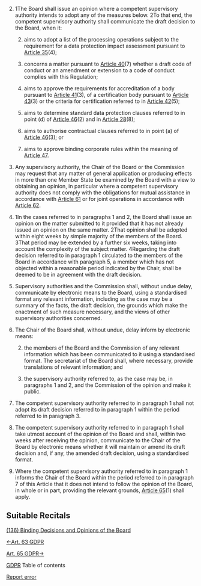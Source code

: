 


2. 1The Board shall issue an opinion where a competent supervisory authority intends to adopt any of the measures below. 2To that end, the competent supervisory authority shall communicate the draft decision to the Board, when it:

	
	2. aims to adopt a list of the processing operations subject to the requirement for a data protection impact assessment pursuant to [Article 35](https://gdpr-info.eu/art-35-gdpr/)(4);
	
	4. concerns a matter pursuant to [Article 40](https://gdpr-info.eu/art-40-gdpr/)(7) whether a draft code of conduct or an amendment or extension to a code of conduct complies with this Regulation;
	
	6. aims to approve the requirements for accreditation of a body pursuant to [Article 41](https://gdpr-info.eu/art-41-gdpr/)(3), of a certification body pursuant to [Article 43](https://gdpr-info.eu/art-43-gdpr/)(3) or the criteria for certification referred to in [Article 42](https://gdpr-info.eu/art-42-gdpr/)(5);
	
	8. aims to determine standard data protection clauses referred to in point (d) of [Article 46](https://gdpr-info.eu/art-46-gdpr/)(2) and in [Article 28](https://gdpr-info.eu/art-28-gdpr/)(8);
	
	10. aims to authorise contractual clauses referred to in point (a) of [Article 46](https://gdpr-info.eu/art-46-gdpr/)(3); or
	
	12. aims to approve binding corporate rules within the meaning of [Article 47](https://gdpr-info.eu/art-47-gdpr/).


4. Any supervisory authority, the Chair of the Board or the Commission may request that any matter of general application or producing effects in more than one Member State be examined by the Board with a view to obtaining an opinion, in particular where a competent supervisory authority does not comply with the obligations for mutual assistance in accordance with [Article 61](https://gdpr-info.eu/art-61-gdpr/) or for joint operations in accordance with [Article 62](https://gdpr-info.eu/art-62-gdpr/).

6. 1In the cases referred to in paragraphs 1 and 2, the Board shall issue an opinion on the matter submitted to it provided that it has not already issued an opinion on the same matter. 2That opinion shall be adopted within eight weeks by simple majority of the members of the Board. 3That period may be extended by a further six weeks, taking into account the complexity of the subject matter. 4Regarding the draft decision referred to in paragraph 1 circulated to the members of the Board in accordance with paragraph 5, a member which has not objected within a reasonable period indicated by the Chair, shall be deemed to be in agreement with the draft decision.

8. Supervisory authorities and the Commission shall, without undue delay, communicate by electronic means to the Board, using a standardised format any relevant information, including as the case may be a summary of the facts, the draft decision, the grounds which make the enactment of such measure necessary, and the views of other supervisory authorities concerned.

10. The Chair of the Board shall, without undue, delay inform by electronic means:

	
	2. the members of the Board and the Commission of any relevant information which has been communicated to it using a standardised format. The secretariat of the Board shall, where necessary, provide translations of relevant information; and
	
	4. the supervisory authority referred to, as the case may be, in paragraphs 1 and 2, and the Commission of the opinion and make it public.


12. The competent supervisory authority referred to in paragraph 1 shall not adopt its draft decision referred to in paragraph 1 within the period referred to in paragraph 3.

14. The competent supervisory authority referred to in paragraph 1 shall take utmost account of the opinion of the Board and shall, within two weeks after receiving the opinion, communicate to the Chair of the Board by electronic means whether it will maintain or amend its draft decision and, if any, the amended draft decision, using a standardised format.

16. Where the competent supervisory authority referred to in paragraph 1 informs the Chair of the Board within the period referred to in paragraph 7 of this Article that it does not intend to follow the opinion of the Board, in whole or in part, providing the relevant grounds, [Article 65](https://gdpr-info.eu/art-65-gdpr/)(1) shall apply.




## Suitable Recitals



[(136) Binding Decisions and Opinions of the Board](https://gdpr-info.eu/recitals/no-136/)




[←Art. 63 GDPR](https://gdpr-info.eu/art-63-gdpr/ "Art. 63 GDPR - Consistency mechanism")


[Art. 65 GDPR→](https://gdpr-info.eu/art-65-gdpr/ "Art. 65 GDPR - Dispute resolution by the Board")



[GDPR](https://gdpr-info.eu)
Table of contents


[Report error](https://gdpr-info.eu/gf/?TB_iframe=true&height=306 "Your message")

